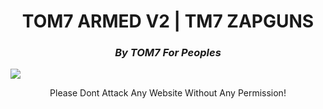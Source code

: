 <h1 align="center" color="red">TOM7 ARMED V2 | TM7 ZAPGUNS</h1>
<h3 align="center" color="cyan"><i class="fa-solid fa-circle-user">By TOM7 For Peoples</i></h3>
<a href="#"><img src="https://e.top4top.io/p_3549l2rx01.gif" align="center"></a>
<p align="center" color="green" style="italic">Please Dont Attack Any Website Without Any Permission!</p>

